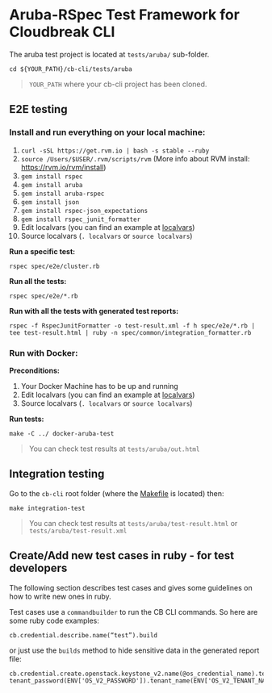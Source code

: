 # Aruba-RSpec Test Framework for Cloudbreak CLI

The aruba test project is located at `tests/aruba/` sub-folder.

```
cd ${YOUR_PATH}/cb-cli/tests/aruba
```
>  `YOUR_PATH` where your cb-cli project has been cloned.

## E2E testing

### Install and run everything on your local machine:

1. `curl -sSL https://get.rvm.io | bash -s stable --ruby`
2. `source /Users/$USER/.rvm/scripts/rvm` (More info about RVM install: https://rvm.io/rvm/install)
3. `gem install rspec`
4. `gem install aruba`
5. `gem install aruba-rspec`
6. `gem install json`
7. `gem install rspec-json_expectations`
8. `gem install rspec_junit_formatter`
9. Edit localvars (you can find an example at [localvars](localvars))
10. Source localvars (`. localvars` or `source localvars`)

**Run a specific test:**
```
rspec spec/e2e/cluster.rb
```

**Run all the tests:**
```
rspec spec/e2e/*.rb
```

**Run with all the tests with generated test reports:**
```
rspec -f RspecJunitFormatter -o test-result.xml -f h spec/e2e/*.rb | tee test-result.html | ruby -n spec/common/integration_formatter.rb
```

### Run with Docker:

**Preconditions:**
1. Your Docker Machine has to be up and running
2. Edit localvars (you can find an example at [localvars](localvars))
3. Source localvars (`. localvars` or `source localvars`)

**Run tests:**
```
make -C ../ docker-aruba-test
```
> You can check test results at `tests/aruba/out.html`

## Integration testing

Go to the `cb-cli` root folder (where the [Makefile](../../Makefile) is located) then:
```
make integration-test
```
> You can check test results at `tests/aruba/test-result.html` or `tests/aruba/test-result.xml`

## Create/Add new test cases in ruby - for test developers

The following section describes test cases and gives some guidelines on how to write new ones in ruby.

Test cases use a `commandbuilder` to run the CB CLI commands. So here are some ruby code examples:
```
cb.credential.describe.name(“test”).build
```

or just use the `builds` method to hide sensitive data in the generated report file:
```
cb.credential.create.openstack.keystone_v2.name(@os_credential_name).tenant_user(ENV['OS_V2_USERNAME']).
tenant_password(ENV['OS_V2_PASSWORD']).tenant_name(ENV['OS_V2_TENANT_NAME']).endpoint(ENV['OS_V2_ENDPOINT']).builds
```